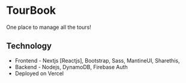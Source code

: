 # TourBook

[logo]: https://tour-book.s3.ap-south-1.amazonaws.com/tourbook.jpg "Tourbook"

One place to manage all the tours!

## Technology

 - Frontend - Nextjs [Reactjs], Bootstrap, Sass, MantineUI, Sharethis,  
 - Backend - Nodejs, DynamoDB, Firebase Auth
 - Deployed on Vercel
